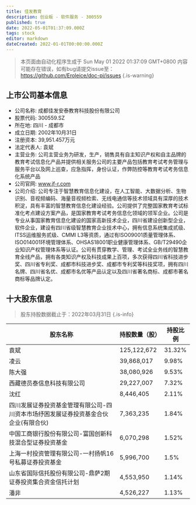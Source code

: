 ```yaml
---
title: 佳发教育
description: 创业板 - 软件服务 - 300559
published: true
date: 2022-05-01T01:37:09.000Z
tags: stock
editor: markdown
dateCreated: 2022-01-01T00:00:00.000Z
---
```


> 本页面由自动化程序生成于 Sun May 01 2022 01:37:09 GMT+0800
> 内容可能存在错误，如有bug请提交issue至：https://github.com/Eroleice/doc-pi/issues
{.is-warning}

## 上市公司基本信息
- 公司名称: 成都佳发安泰教育科技股份有限公司
- 股票代码: 300559.SZ
- 所在地: 四川 - 成都市
- 成立日期: 2002年10月31日
- 注册资本: 39,951.457万元
- 法定代表人: 袁斌
- 主营业务: 公司主营业务为研发，生产，销售具有自主知识产权和自主品牌的教育考试信息化产品并提供相关服务公司的主要产品包括教育考试考务管理与服务平台以及网上巡查，应急指挥，身份认证，作弊防控等教育考试考务信息化系统产品
- 公司官网: www.jf-r.com
- 公司介绍: 公司专注于智慧教育信息化建设，在人工智能、大数据分析、生物识别、音视频编码、海量音视频检索、无线电通信等技术领域具有深厚的技术积淀，具有丰富的智慧教育信息化建设经验。公司提供了完整国家教育考试标准化考点建设方案产品，是国家教育考试考务信息化领域的领军企业。公司是专业从事国家教育信息化建设的国家高新技术企业，四川省建设创新型企业，软件企业，建设有四川省级智慧教育企业技术中心，拥有信息系统集成贰级、ITSS运维服务贰级、CMMI L3等资质，通过有ISO09001质量管理体系、ISO014001环境管理体系、OHSAS18001职业健康管理体系、GB/T29490企业知识产权管理体系等认证。公司有贯穿教学、管理、考试全业务线的智慧教育全线产品，拥有各类知识产权及科技成果上百项，多次获得四川省科技进步奖、四川省专利奖、成都市科技进步奖、成都市专利奖等科技奖项，拥有四川名牌、四川省名优、成都市名优等产品认定以及四川省著名商标、成都市著名商标等品牌认定。


## 十大股东信息
> 股东持股数据截止于：2022年03月31日
{.is-info}

| 股东名称 | 持股数量（股） | 持股比例 |
| --- | --- | --- |
| 袁斌 | 125,122,672 | 31.32% |
| 凌云 | 39,868,017 | 9.98% |
| 陈大强 | 38,080,926 | 9.53% |
| 西藏德员泰信息科技有限公司 | 29,227,007 | 7.32% |
| 沈红 | 8,446,405 | 2.11% |
| 四川发展证券投资基金管理有限公司-四川资本市场纾困发展证券投资基金合伙企业(有限合伙) | 7,363,235 | 1.84% |
| 中国工商银行股份有限公司-富国创新科技混合型证券投资基金 | 6,070,298 | 1.52% |
| 上海一村投资管理有限公司-一村扬帆16号私募证券投资基金 | 5,996,700 | 1.5% |
| 山东省国际信托股份有限公司-鼎萨2期证券投资集合资金信托计划 | 4,553,950 | 1.14% |
| 潘非 | 4,526,227 | 1.13% |





